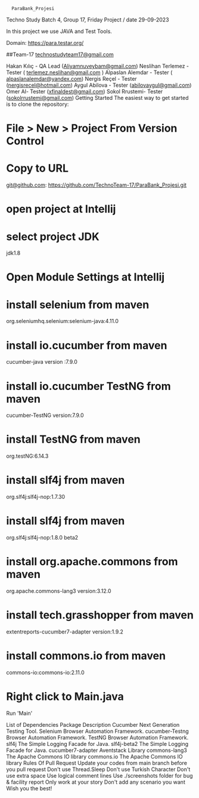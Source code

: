 
      ParaBank_Projesi
Techno Study Batch 4, Group 17, Friday Project / date 29-09-2023

In this project we use JAVA and Test Tools.

Domain: https://para.testar.org/

##Team-17 technostudyteam17@gmail.com

Hakan Kılıç - QA Lead (Aliyamnuveybam@gmail.com)
Neslihan Terlemez - Tester ( terlemez.neslihan@gmail.com )
Alpaslan Alemdar - Tester ( alpaslanalemdar@yandex.com)
Nergis Reçel - Tester (nergisrecel@hotmail.com)
Aygul Abilova - Tester (abilovaygul@gmail.com)
Omer Al- Tester (xfinaldest@gmail.com)
Sokol Rrustemi- Tester (sokolrrustemi@gmail.com)
Getting Started
The easiest way to get started is to clone the repository:

# File > New > Project From Version Control
# Copy to URL
git@github.com: https://github.com/TechnoTeam-17/ParaBank_Projesi.git
# open project at Intellij
# select project JDK
jdk1.8

# Open Module Settings at Intellij
# install selenium from maven
org.seleniumhq.selenium:selenium-java:4.11.0

# install io.cucumber from maven
cucumber-java version :7.9.0

# install io.cucumber TestNG from maven
cucumber-TestNG version:7.9.0

# install TestNG from maven
org.testNG:6.14.3

# install slf4j from maven
org.slf4j:slf4j-nop:1.7.30

# install slf4j from maven
org.slf4j:slf4j-nop:1.8.0 beta2

# install org.apache.commons from maven
org.apache.commons-lang3 version:3.12.0

# install tech.grasshopper from maven
extentreports-cucumber7-adapter version:1.9.2

# install commons.io from maven
commons-io:commons-io:2.11.0

# Right click to Main.java
Run 'Main'


List of Dependencies
Package	Description
Cucumber	Next Generation Testing Tool.
Selenium	Browser Automation Framework.
cucumber-Testng	Browser Automation Framework.
TestNG	Browser Automation Framework.
slf4j	The Simple Logging Facade for Java.
slf4j-beta2	The Simple Logging Facade for Java.
cucumber7-adapter	Aventstack Library
commons-lang3	The Apache Commons IO library
commons.io	The Apache Commons IO library
Rules Of Pull Request
Update your codes from main branch before you pull request
Don't use Thread.Sleep
Don't use Turkish Character
Don't use extra space
Use logical comment lines
Use ./screenshots folder for bug & facility report
Only work at your story
Don't add any scenario you want
Wish you the best!